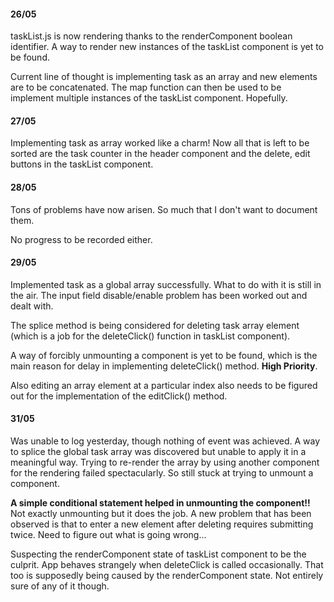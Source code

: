 #### 26/05

taskList.js is now rendering thanks to the renderComponent boolean identifier. A way to render new instances of the taskList component is yet to be found.

Current line of thought is implementing task as an array and new elements are to be concatenated. The map function can then be used to be implement multiple instances of the taskList component. Hopefully.


#### 27/05

Implementing task as array worked like a charm! Now all that is left to be sorted are the task counter in the header component and the delete, edit buttons in the taskList component.

#### 28/05

Tons of problems have now arisen. So much that I don't want to document them. 

No progress to be recorded either.

#### 29/05

Implemented task as a global array successfully. What to do with it is still in the air. The input field disable/enable problem has been worked out and dealt with.

The splice method is being considered for deleting task array element (which is a job for the deleteClick() function in taskList component). 

A way of forcibly unmounting a component is yet to be found, which is the main reason for delay in implementing deleteClick() method. **High Priority**.

Also editing an array element at a particular index also needs to be figured out for the implementation of the editClick() method. 

#### 31/05

Was unable to log yesterday, though nothing of event was achieved. A way to splice the global task array was discovered but unable to apply it in a meaningful way. Trying to re-render the array by using another component for the rendering failed spectacularly. So still stuck at trying to unmount a component.

**A simple conditional statement helped in unmounting the component!!** Not exactly unmounting but it does the job. A new problem that has been observed is that to enter a new element after deleting requires submitting twice. Need to figure out what is going wrong...

Suspecting the renderComponent state of taskList component to be the culprit. App behaves strangely when deleteClick is called occasionally. That too is supposedly being caused by the renderComponent state. Not entirely sure of any of it though.